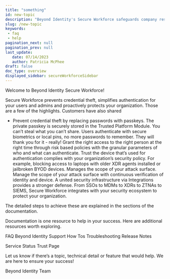 ```yaml
---
title: "something"
id: new-topic
description: "Beyond Identity's Secure Workforce safeguards company resources and closes data breach vectors by ensuring that only authorized users and devices have access to cloud resources."
slug: /new-topic
keywords: 
 - faq
 - help
pagination_next: null
pagination_prev: null
last_update: 
   date: 07/14/2023
   author: Patricia McPhee
draft: false
doc_type: overview
displayed_sidebar: secureWorkforceSidebar
---
```



Welcome to Beyond Identity Secure Workforce!

Secure Workforce prevents credential theft, simplifies authentication for your users and admins and proactively protects your organization. Those are a few of the highlights. Customers have also shared

- Prevent credential theft by replacing passwords with passkeys. The private passkey is securely stored in the Trusted Platform Module. You can’t steal what you can’t share.
Users authenticate with secure biometrics or local pins, no more passwords to remember. They will thank you for it - really!
Grant the right access to the right person at the right time through risk based policies with the granular parameters of who and what can authenticate. 
Trust the device that’s used for authentication complies with your organization’s security policy. For example, blocking access to laptops with older XDR agents installed or jailbroken BYOD devices. Manages the scope of your attack surface.
Manage the scope of your attack surface with continuous verification of identity and device.
A united security infrastructure via Integrations provides a stronger defense. From SSOs to MDMs to XDRs to ZTNAs to SIEMS, Secure Workforce integrates with your security ecosystem to protect your organization.
 
The detailed steps to achieve these are explained in the sections of the documentation.

Documentation is one resource to help in your success. Here are additional resources worth exploring.

FAQ
Beyond Identity Support
How Tos
Troubleshooting
Release Notes

Service Status
Trust Page

Let us know if there’s a topic, technical detail or feature that would help.  We are here to ensure your success!

Beyond Identity Team

